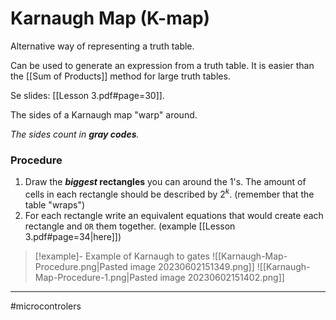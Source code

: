 # Karnaugh Map (K-map)
Alternative way of representing a truth table.

Can be used to generate an expression from a truth table. It is easier than the [[Sum of Products]] method for large truth tables.

Se slides: [[Lesson 3.pdf#page=30]].

The sides of a Karnaugh map "warp" around. 

*The sides count in **gray codes**.*

### Procedure 
1. Draw the ***biggest* rectangles** you can around the $1$'s. The amount of cells in each rectangle should be described by $2^k$. (remember that the table "wraps")
2. For each rectangle write an equivalent equations that would create each rectangle and `OR` them together. (example [[Lesson 3.pdf#page=34|here]])

> [!example]- Example of Karnaugh to gates
> ![[Karnaugh-Map-Procedure.png|Pasted image 20230602151349.png]]
> ![[Karnaugh-Map-Procedure-1.png|Pasted image 20230602151402.png]]

---
#microcontrolers 
